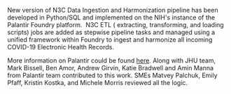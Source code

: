 New version of N3C Data Ingestion and Harmonization pipeline has been developed in Python/SQL and implemented on the NIH's instance of the Palantir Foundry platform.  N3C ETL ( extracting, transforming, and loading scripts) jobs are added as stepwise pipeline tasks and managed using a unified framework within Foundry to ingest and harmonize all incoming COVID-19 Electronic Health Records.

More information on Palantir could be found [here](https://www.palantir.com/solutions/health/).
Along with JHU team, Mark Bissell, Ben Amor, Andrew Girvin, Katie Bradwell and Amin Manna from Palantir team contributed to this work. SMEs Matvey Palchuk, Emily Pfaff, Kristin Kostka, and Michele Morris reviewed all the logic.

